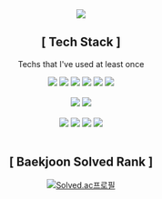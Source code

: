 <div align="center">
 
  <!-- Header -->
  <img src="https://capsule-render.vercel.app/api?type=Rounded&color=EBFF82&height=150&section=header&text=Sumin's%20Github&fontSize=70&fontColor=000000"/>
  
  <br/>
  
  <!-- Badge -->
  ## [ Tech Stack ]
  Techs that I've used at least once
  
  <!-- Language -->

  <img src="https://img.shields.io/badge/Javascript-3766AB?style=flat-square&logo=Javascript&logoColor=white"/>
  <img src="https://img.shields.io/badge/Java-3766AB?style=flat-square&logo=Java&logoColor=white"/>
  <img src="https://img.shields.io/badge/Swift-F05138?style=flat-square&logo=Swift&logoColor=white"/>
  <img src="https://img.shields.io/badge/C%23-239120?style=flat-square&logo=C%20Sharp&logoColor=white"/>
  <img src="https://img.shields.io/badge/C-A8B9CC?style=flat-square&logo=C&logoColor=white"/>
  <img src="https://img.shields.io/badge/Python-3766AB?style=flat-square&logo=Python&logoColor=white"/>
    
  <br/>
  <br/>
  
  <!-- Database & Library & Platform -->
  <img src="https://img.shields.io/badge/Firebase-FFCA28?style=flat-square&logo=Firebase&logoColor=black"/>
  <img src="https://img.shields.io/badge/Google%20Colab-F9AB00?style=flat-square&logo=Google%20Colab&logoColor=white"/>
  
  <br/>
  <br/>   
  <!-- Develope Tool -->
  <img src="https://img.shields.io/badge/Xcode-147EFB?style=flat-square&logo=Xcode&logoColor=white"/>
  <img src="https://img.shields.io/badge/Visual%20Studio%20Code-007ACC?style=flat-square&logo=Visual%20Studio%20Code&logoColor=white"/>
  <img src="https://img.shields.io/badge/Visual%20Studio-5C2D91?style=flat-square&logo=Visual%20Studio&logoColor=white"/>
  <img src="https://img.shields.io/badge/Eclipse%20IDE-2C2255?style=flat-square&logo=Eclipse%20IDE&logoColor=white"/>
  
  <br/>
  <br/>   

</div>

<div align=center>   
	
## [ Baekjoon Solved Rank ]
	
[![Solved.ac프로필](http://mazassumnida.wtf/api/v2/generate_badge?boj=gogotnals)](https://solved.ac/gogotnals)
</div>
<div align=center>
	
  <br/>
</div>
